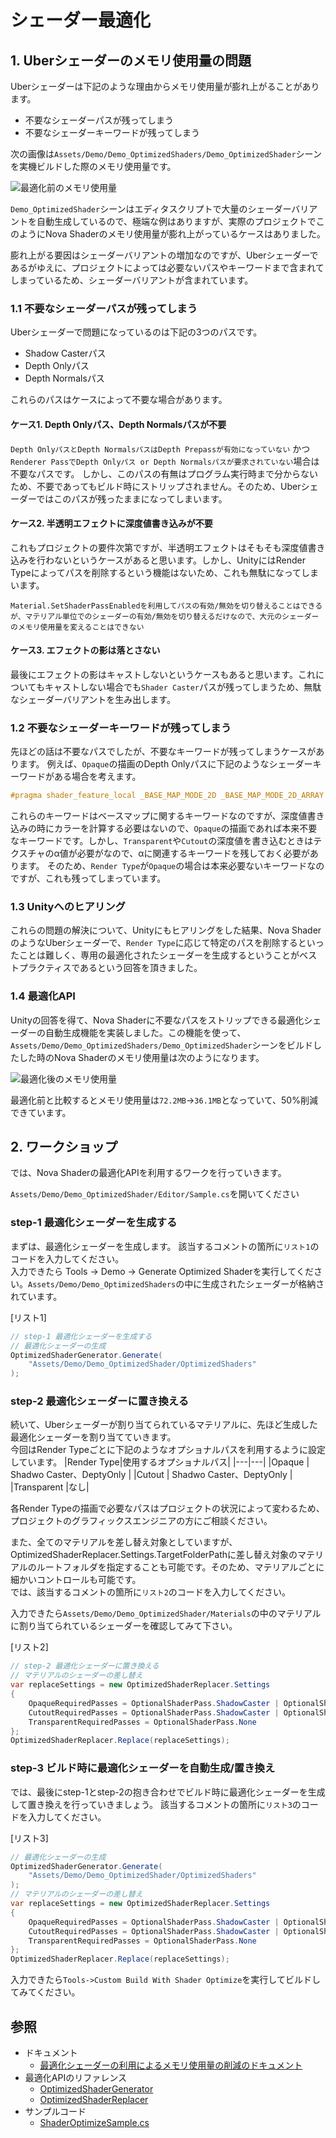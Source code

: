 # シェーダー最適化

## 1. Uberシェーダーのメモリ使用量の問題
Uberシェーダーは下記のような理由からメモリ使用量が膨れ上がることがあります。
- 不要なシェーダーパスが残ってしまう
- 不要なシェーダーキーワードが残ってしまう

次の画像は`Assets/Demo/Demo_OptimizedShaders/Demo_OptimizedShader`シーンを実機ビルドした際のメモリ使用量です。

![最適化前のメモリ使用量](Documentation~/Images/workshop_00.png)

`Demo_OptimizedShader`シーンはエディタスクリプトで大量のシェーダーバリアントを自動生成しているので、極端な例はありますが、実際のプロジェクトでこのようにNova Shaderのメモリ使用量が膨れ上がっているケースはありました。

膨れ上がる要因はシェーダーバリアントの増加なのですが、Uberシェーダーであるがゆえに、プロジェクトによっては必要ないパスやキーワードまで含まれてしまっているため、シェーダーバリアントが含まれています。


### 1.1 不要なシェーダーパスが残ってしまう
Uberシェーダーで問題になっているのは下記の3つのパスです。
- Shadow Casterパス
- Depth Onlyパス
- Depth Normalsパス

これらのパスはケースによって不要な場合があります。

#### ケース1. Depth Onlyパス、Depth Normalsパスが不要
`Depth OnlyパスとDepth NormalsパスはDepth Prepassが有効になっていない` かつ `Renderer PassでDepth Onlyパス or Depth Normalsパスが要求されていない`場合は不要なパスです。
しかし、このパスの有無はプログラム実行時まで分からないため、不要であってもビルド時にストリップされません。そのため、Uberシェーダーではこのパスが残ったままになってしまいます。

#### ケース2. 半透明エフェクトに深度値書き込みが不要
これもプロジェクトの要件次第ですが、半透明エフェクトはそもそも深度値書き込みを行わないというケースがあると思います。しかし、UnityにはRender Typeによってパスを削除するという機能はないため、これも無駄になってしまいます。
```
Material.SetShaderPassEnabledを利用してパスの有効/無効を切り替えることはできるが、マテリアル単位でのシェーダーの有効/無効を切り替えるだけなので、大元のシェーダーのメモリ使用量を変えることはできない
```

#### ケース3. エフェクトの影は落とさない
最後にエフェクトの影はキャストしないというケースもあると思います。これについてもキャストしない場合でも`Shader Caster`パスが残ってしまうため、無駄なシェーダーバリアントを生み出します。


### 1.2 不要なシェーダーキーワードが残ってしまう
先ほどの話は不要なパスでしたが、不要なキーワードが残ってしまうケースがあります。
例えば、`Opaque`の描画のDepth Onlyパスに下記のようなシェーダーキーワードがある場合を考えます。

```cpp
#pragma shader_feature_local _BASE_MAP_MODE_2D _BASE_MAP_MODE_2D_ARRAY _BASE_MAP_MODE_3D
```
これらのキーワードはベースマップに関するキーワードなのですが、深度値書き込みの時にカラーを計算する必要はないので、`Opaque`の描画であれば本来不要なキーワードです。しかし、`Transparent`や`Cutout`の深度値を書き込むときはテクスチャのα値が必要がなので、αに関連するキーワードを残しておく必要があります。
そのため、`Render Type`が`Opaque`の場合は本来必要ないキーワードなのですが、これも残ってしまっています。

### 1.3 Unityへのヒアリング
これらの問題の解決について、Unityにもヒアリングをした結果、Nova ShaderのようなUberシェーダーで、`Render Type`に応じて特定のパスを削除するといったことは難しく、専用の最適化されたシェーダーを生成するということがベストプラクティスであるという回答を頂きました。

### 1.4 最適化API

Unityの回答を得て、Nova Shaderに不要なパスをストリップできる最適化シェーダーの自動生成機能を実装しました。この機能を使って、`Assets/Demo/Demo_OptimizedShaders/Demo_OptimizedShader`シーンをビルドしたした時のNova Shaderのメモリ使用量は次のようになります。

![最適化後のメモリ使用量](Documentation~/Images/workshop_01.png)

最適化前と比較するとメモリ使用量は`72.2MB`->`36.1MB`となっていて、50%削減できています。


## 2. ワークショップ

では、Nova Shaderの最適化APIを利用するワークを行っていきます。

`Assets/Demo/Demo_OptimizedShader/Editor/Sample.cs`を開いてください
### step-1 最適化シェーダーを生成する

まずは、最適化シェーダーを生成します。
該当するコメントの箇所に`リスト1`のコードを入力してください。<br/>
入力できたら Tools -> Demo -> Generate Optimized Shaderを実行してください。`Assets/Demo/Demo_OptimizedShaders`の中に生成されたシェーダーが格納されています。<br/>

[リスト1]
```cs
// step-1 最適化シェーダーを生成する
// 最適化シェーダーの生成
OptimizedShaderGenerator.Generate(
    "Assets/Demo/Demo_OptimizedShader/OptimizedShaders"
);

```

### step-2 最適化シェーダーに置き換える
続いて、Uberシェーダーが割り当てられているマテリアルに、先ほど生成した最適化シェーダーを割り当てていきます。<br/>
今回はRender Typeごとに下記のようなオプショナルパスを利用するように設定しています。
|Render Type|使用するオプショナルパス|
|---|---|
|Opaque | Shadwo Caster、DeptyOnly |
|Cutout | Shadwo Caster、DeptyOnly |
|Transparent |なし|

各Render Typeの描画で必要なパスはプロジェクトの状況によって変わるため、プロジェクトのグラフィックスエンジニアの方にご相談ください。

また、全てのマテリアルを差し替え対象としていますが、OptimizedShaderReplacer.Settings.TargetFolderPathに差し替え対象のマテリアルのルートフォルダを指定することも可能です。そのため、マテリアルごとに細かいコントロールも可能です。<br/>
では、該当するコメントの箇所に`リスト2`のコードを入力してください。<br/>

入力できたら`Assets/Demo/Demo_OptimizedShader/Materials`の中のマテリアルに割り当てられているシェーダーを確認してみて下さい。

[リスト2]
```cs
// step-2 最適化シェーダーに置き換える
// マテリアルのシェーダーの差し替え
var replaceSettings = new OptimizedShaderReplacer.Settings
{
    OpaqueRequiredPasses = OptionalShaderPass.ShadowCaster | OptionalShaderPass.DepthOnly,
    CutoutRequiredPasses = OptionalShaderPass.ShadowCaster | OptionalShaderPass.DepthOnly,
    TransparentRequiredPasses = OptionalShaderPass.None
};
OptimizedShaderReplacer.Replace(replaceSettings);
```

### step-3 ビルド時に最適化シェーダーを自動生成/置き換え
では、最後にstep-1とstep-2の抱き合わせでビルド時に最適化シェーダーを生成して置き換えを行っていきましょう。
該当するコメントの箇所に`リスト3`のコードを入力してください。

[リスト3]
```cs
// 最適化シェーダーの生成
OptimizedShaderGenerator.Generate(
    "Assets/Demo/Demo_OptimizedShader/OptimizedShaders"
);
// マテリアルのシェーダーの差し替え
var replaceSettings = new OptimizedShaderReplacer.Settings
{
    OpaqueRequiredPasses = OptionalShaderPass.ShadowCaster | OptionalShaderPass.DepthOnly,
    CutoutRequiredPasses = OptionalShaderPass.ShadowCaster | OptionalShaderPass.DepthOnly,
    TransparentRequiredPasses = OptionalShaderPass.None
};
OptimizedShaderReplacer.Replace(replaceSettings);
```
入力できたら`Tools->Custom Build With Shader Optimize`を実行してビルドしてみてください。

## 参照

- ドキュメント
  - [最適化シェーダーの利用によるメモリ使用量の削減のドキュメント](https://github.com/CyberAgentGameEntertainment/NovaShader/blob/main/README_JA.md#%E6%9C%80%E9%81%A9%E5%8C%96%E3%82%B7%E3%82%A7%E3%83%BC%E3%83%80%E3%83%BC%E3%81%AE%E5%88%A9%E7%94%A8%E3%81%AB%E3%82%88%E3%82%8B%E3%83%A1%E3%83%A2%E3%83%AA%E4%BD%BF%E7%94%A8%E9%87%8F%E3%81%AE%E5%89%8A%E6%B8%9B)
- 最適化APIのリファレンス
  - [OptimizedShaderGenerator](https://github.com/CyberAgentGameEntertainment/NovaShader/blob/main/Documentation~/OptimizedShaderGenerator_JA.md)
  - [OptimizedShaderReplacer](https://github.com/CyberAgentGameEntertainment/NovaShader/blob/main/Documentation~/OptimizedShaderGenerator_JA.md)
- サンプルコード
  - [ShaderOptimizeSample.cs](https://github.com/CyberAgentGameEntertainment/NovaShader/blob/main/Assets/Samples/Editor/ShaderOptimizeSample.cs)
